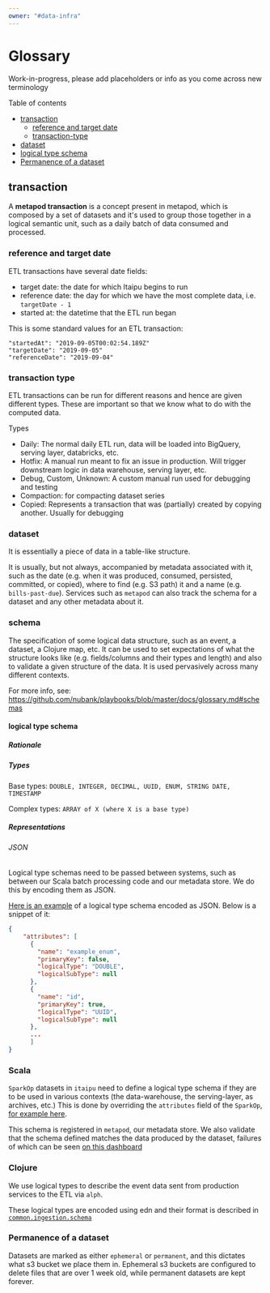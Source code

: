 ```yaml
---
owner: "#data-infra"
---
```


# Glossary

Work-in-progress, please add placeholders or info as you come across new terminology

Table of contents

* [transaction](#transaction)
  * [reference and target date](#reference-and-target-date)
  * [transaction-type](#transaction-type)
* [dataset](#dataset)
* [logical type schema](#logical-type-schema)
* [Permanence of a dataset](#Permanence-of-a-dataset)

## transaction

A **metapod transaction** is a concept present in metapod, which is composed by a set of datasets and it's used to group those together in a logical semantic unit, such as a daily batch of data consumed and processed.

### reference and target date

ETL transactions have several date fields:

* target date: the date for which Itaipu begins to run
* reference date: the day for which we have the most complete data, i.e. `targetDate - 1`
* started at: the datetime that the ETL run began

This is some standard values for an ETL transaction:

```
"startedAt": "2019-09-05T00:02:54.189Z"
"targetDate": "2019-09-05"
"referenceDate": "2019-09-04"
```

### transaction type

ETL transactions can be run for different reasons and hence are given different types. These are important so that we know what to do with the computed data.

Types

* Daily: The normal daily ETL run, data will be loaded into BigQuery, serving layer, databricks, etc.
* Hotfix: A manual run meant to fix an issue in production. Will trigger downstream logic in data warehouse, serving layer, etc.
* Debug, Custom, Unknown: A custom manual run used for debugging and testing
* Compaction: for compacting dataset series
* Copied: Represents a transaction that was (partially) created by copying another. Usually for debugging

### dataset

It is essentially a piece of data in a table-like structure.

It is usually, but not always, accompanied by metadata associated with it, such as the date (e.g. when it was produced, consumed, persisted, committed, or copied), where to find (e.g. S3 path) it and a name (e.g. `bills-past-due`). Services such as `metapod` can also track the schema for a dataset and any other metadata about it.

### schema

The specification of some logical data structure, such as an event, a dataset, a Clojure map, etc. It can be used to set expectations of what the structure looks like (e.g. fields/columns and their types and length) and also to validate a given structure of the data. It is used pervasively across many different contexts.

For more info, see: <https://github.com/nubank/playbooks/blob/master/docs/glossary.md#schemas>

#### logical type schema

##### Rationale

##### Types

Base types: `DOUBLE, INTEGER, DECIMAL, UUID, ENUM, STRING DATE, TIMESTAMP`

Complex types: `ARRAY of X (where X is a base type)`

##### Representations

###### JSON

Logical type schemas need to be passed between systems, such as between our Scala batch processing code and our metadata store. We do this by encoding them as JSON.

[Here is an example](/data-users/etl_users/manual_series_schema.json) of a logical type schema encoded as JSON. Below is a snippet of it:

```json
{
    "attributes": [
      {
        "name": "example_enum",
        "primaryKey": false,
        "logicalType": "DOUBLE",
        "logicalSubType": null
      },
      {
        "name": "id",
        "primaryKey": true,
        "logicalType": "UUID",
        "logicalSubType": null
      },
      ...
      ]
}
```

### Scala

`SparkOp` datasets in `itaipu` need to define a logical type schema if they are to be used in various contexts (the data-warehouse, the serving-layer, as archives, etc.)
This is done by overriding the `attributes` field of the `SparkOp`, [for example here](https://github.com/nubank/itaipu/blob/bc7bdd85301ba46418f1b116f3679f7cf844983c/src/main/scala/etl/dataset/data_infra/DummyServedDataset.scala#L39-L98).

This schema is registered in `metapod`, our metadata store. We also validate that the schema defined matches the data produced by the dataset, failures of which can be seen [on this dashboard](https://nubank.splunkcloud.com/en-US/app/search/etl__dataset_issues_monitoring?earliest=%40d&latest=now&form.squad=*)

### Clojure

We use logical types to describe the event data sent from production services to the ETL via `alph`.

These logical types are encoded using edn and their format is described in [`common.ingestion.schema`](https://github.com/nubank/common-ingestion/blob/master/src/common/ingestion/schema.clj)

### Permanence of a dataset

Datasets are marked as either `ephemeral` or `permanent`, and this dictates what s3 bucket we place them in.
Ephemeral s3 buckets are configured to delete files that are over 1 week old, while permanent datasets are kept forever.
